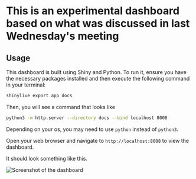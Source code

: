 # This is an experimental dashboard based on what was discussed in last Wednesday's meeting

## Usage

This dashboard is built using Shiny and Python. To run it, ensure you have the necessary packages installed and then execute the following command in your terminal:

```bash
shinylive export app docs
```

Then, you will see a command that looks like 

```bash
python3 -m http.server --directory docs --bind localhost 8008
```

Depending on your os, you may need to use `python` instead of `python3`.

Open your web browser and navigate to `http://localhost:8008` to view the dashboard.

It should look something like this.

![Screenshot of the dashboard](docs/dashboard_screenshot.png)